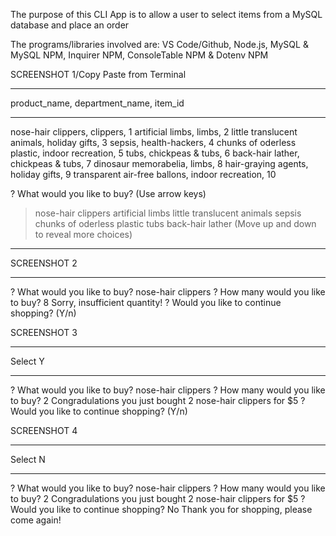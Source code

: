 The purpose of this CLI App is to allow a user to select items from a MySQL database and place an order

The programs/libraries involved are: VS Code/Github, Node.js, MySQL & MySQL NPM, Inquirer NPM, ConsoleTable NPM & Dotenv NPM

SCREENSHOT 1/Copy Paste from Terminal

---

product_name, department_name, item_id

---

nose-hair clippers, clippers, 1
artificial limbs, limbs, 2
little translucent animals, holiday gifts, 3
sepsis, health-hackers, 4
chunks of oderless plastic, indoor recreation, 5
tubs, chickpeas & tubs, 6
back-hair lather, chickpeas & tubs, 7
dinosaur memorabelia, limbs, 8
hair-graying agents, holiday gifts, 9
transparent air-free ballons, indoor recreation, 10

? What would you like to buy? (Use arrow keys)

> nose-hair clippers
> artificial limbs
> little translucent animals
> sepsis
> chunks of oderless plastic
> tubs
> back-hair lather
> (Move up and down to reveal more choices)

---

SCREENSHOT 2

---

? What would you like to buy? nose-hair clippers
? How many would you like to buy? 8
Sorry, insufficient quantity!
? Would you like to continue shopping? (Y/n)

SCREENSHOT 3

---

Select Y

---

? What would you like to buy? nose-hair clippers
? How many would you like to buy? 2
Congradulations you just bought 2 nose-hair clippers for $5
? Would you like to continue shopping? (Y/n)

SCREENSHOT 4

---

Select N

---

? What would you like to buy? nose-hair clippers
? How many would you like to buy? 2
Congradulations you just bought 2 nose-hair clippers for $5
? Would you like to continue shopping? No
Thank you for shopping, please come again!
